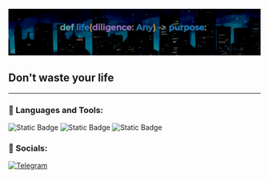 [![Header](https://github.com/Sinder7/Sinder7/blob/main/assets/header.png)](https://github.com/Sinder7/Sinder7/)

## Don't waste your life

---

### 🧰 Languages and Tools:
![Static Badge](https://img.shields.io/badge/-python-black?style=for-the-badge&logo=python&logoColor=%20yellow)
![Static Badge](https://img.shields.io/badge/-fastapi-black?style=for-the-badge&logo=fastapi&logoColor=green)
![Static Badge](https://img.shields.io/badge/-aiogram-black?style=for-the-badge&logo=telegram&logoColor=84bbf5)


### 🔗 Socials:
[![Telegram](https://img.shields.io/badge/-telegram-black?style=for-the-badge&logo=telegram&logoColor=%12407d)](https://t.me/barticula)

